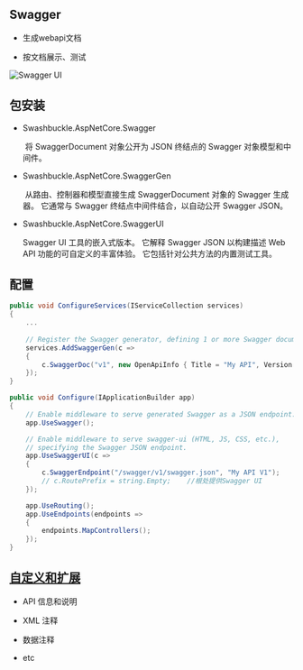 ## Swagger

- 生成webapi文档

- 按文档展示、测试

![Swagger UI](images/swagger-ui.png)

## 包安装

- Swashbuckle.AspNetCore.Swagger

  ​	将 SwaggerDocument 对象公开为 JSON 终结点的 Swagger 对象模型和中间件。

- Swashbuckle.AspNetCore.SwaggerGen

  ​	从路由、控制器和模型直接生成 SwaggerDocument 对象的 Swagger 生成器。 它通常与 Swagger 终结点中间件结合，以自动公开 Swagger JSON。

- Swashbuckle.AspNetCore.SwaggerUI

  Swagger UI 工具的嵌入式版本。 它解释 Swagger JSON 以构建描述 Web API 功能的可自定义的丰富体验。 它包括针对公共方法的内置测试工具。

## 配置

```csharp
public void ConfigureServices(IServiceCollection services)
{
    ...
        
    // Register the Swagger generator, defining 1 or more Swagger documents
    services.AddSwaggerGen(c =>
    {
        c.SwaggerDoc("v1", new OpenApiInfo { Title = "My API", Version = "v1" });
    });
}

public void Configure(IApplicationBuilder app)
{
    // Enable middleware to serve generated Swagger as a JSON endpoint.
    app.UseSwagger();

    // Enable middleware to serve swagger-ui (HTML, JS, CSS, etc.),
    // specifying the Swagger JSON endpoint.
    app.UseSwaggerUI(c =>
    {
        c.SwaggerEndpoint("/swagger/v1/swagger.json", "My API V1");
        // c.RoutePrefix = string.Empty;	//根处提供Swagger UI
    });

    app.UseRouting();
    app.UseEndpoints(endpoints =>
    {
        endpoints.MapControllers();
    });
}
```

## [自定义和扩展](https://docs.microsoft.com/zh-cn/aspnet/core/tutorials/getting-started-with-swashbuckle?view=aspnetcore-3.1&tabs=visual-studio)

- API 信息和说明

- XML 注释

- 数据注释
- etc 